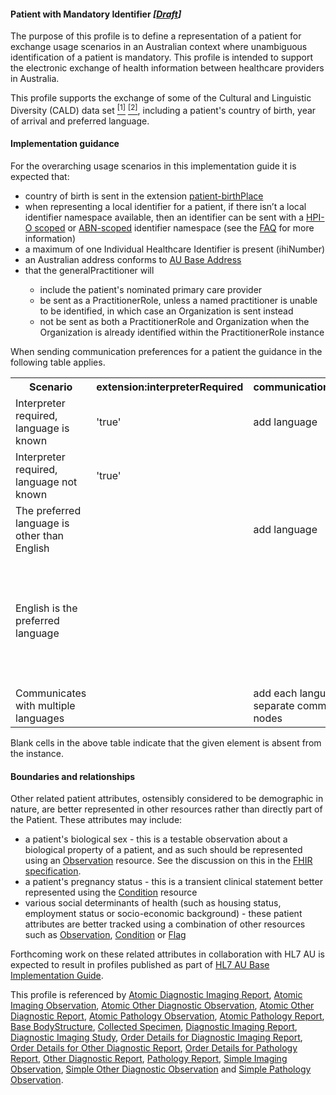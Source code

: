 #### Patient with Mandatory Identifier *[[Draft](http://hl7.org/fhir/r4/valueset-publication-status.html)]*
The purpose of this profile is to define a representation of a patient for exchange usage scenarios in an Australian context where unambiguous identification of a patient is mandatory. This profile is intended to support the electronic exchange of health information between healthcare providers in Australia.

This profile supports the exchange of some of the Cultural and Linguistic Diversity (CALD) data set [<sup>[1]</sup>](https://www.abs.gov.au/AUSSTATS/abs@.nsf/Latestproducts/1289.0Main%20Features11999) [<sup>[2]</sup>](https://meteor.aihw.gov.au/content/index.phtml/itemId/491352), including a patient's country of birth, year of arrival and preferred language.

#### Implementation guidance
For the overarching usage scenarios in this implementation guide it is expected that:
<ul>
  <li>country of birth is sent in the extension <a href="http://hl7.org/fhir/R4/extension-patient-birthplace.html">patient-birthPlace</a></li>
  <li>when representing a local identifier for a patient, if there isn’t a local identifier namespace available, then an identifier can be sent with a <a href="http://ns.electronichealth.net.au/id/hpio-scoped/service-provider-individual/1.0/index.html">HPI-O scoped</a> or <a href="http://ns.electronichealth.net.au/id/abn-scoped/service-provider-individual/1.0/index.html">ABN-scoped</a> identifier namespace (see the <a href="https://github.com/AuDigitalHealth/ci-fhir-r4/wiki/Frequently-Asked-Questions">FAQ</a> for more information)</li>
  <li>a maximum of one Individual Healthcare Identifier is present (ihiNumber)</li>
  <li>an Australian address conforms to <a href="http://build.fhir.org/ig/hl7au/au-fhir-base/StructureDefinition-au-address.html">AU Base Address</a></li>
  <li>that the generalPractitioner will</li>
    <ul>
	  <li>include the patient's nominated primary care provider</li>
      <li>be sent as a PractitionerRole, unless a named practitioner is unable to be identified, in which case an Organization is sent instead</li>
       <li>not be sent as both a PractitionerRole and Organization when the Organization is already identified within the PractitionerRole instance</li>
	</ul>   
</ul>

When sending communication preferences for a patient the guidance in the following table applies.
<table class="list" style="width:100%">
    <colgroup>
       <col span="1" style="width: 20%;">
       <col span="1" style="width: 20%;">
       <col span="1" style="width: 18%;">
       <col span="1" style="width: 18%;">
       <col span="1" style="width: 24%;">
    </colgroup>
	<tbody>
      <tr>
        <th>Scenario</th>
        <th>extension:interpreterRequired</th>
        <th>communication.language</th>
        <th>communication.preferred</th>
		<th>Notes</th>
      </tr>
      <tr>
        <td>Interpreter required, language is known</td>
        <td>'true'</td>
        <td>add language</td>
        <td>'true'</td>
        <td></td>
      </tr>
      <tr>
        <td>Interpreter required, language not known</td>
        <td>'true'</td>
        <td></td>
        <td></td>
        <td></td>
      </tr>
      <tr>
        <td>The preferred language is other than English</td>
        <td></td>
        <td>add language</td>
        <td>'true'</td>
        <td></td>
      </tr>
      <tr>
        <td>English is the preferred language</td>
        <td></td>
        <td></td>
        <td></td>
        <td>The <a href="http://hl7.org/fhir/patient-definitions.html#Patient.communication">specification</a> states "If no language is specified, this implies that the default local language is spoken."</td>
      </tr>
      <tr>
        <td>Communicates with multiple languages</td>
        <td></td>
        <td>add each language into separate communication nodes</td>
        <td></td>
        <td></td>
      </tr>
    </tbody>
</table>
Blank cells in the above table indicate that the given element is absent from the instance.

#### Boundaries and relationships
Other related patient attributes, ostensibly considered to be demographic in nature, are better represented in other resources rather than directly part of the Patient. These attributes may include:
* a patient's biological sex - this is a testable observation about a biological property of a patient, and as such should be represented using an [Observation](http://hl7.org/fhir/observation.html) resource. See the discussion on this in the [FHIR specification](http://hl7.org/fhir/patient.html#gender). 
* a patient's pregnancy status - this is a transient clinical statement better represented using the [Condition](http://hl7.org/fhir/condition.html) resource
* various social determinants of health (such as housing status, employment status or socio-economic background) - these patient attributes are better tracked using a combination of other resources such as [Observation](http://hl7.org/fhir/observation.html), [Condition](http://hl7.org/fhir/condition.html) or [Flag](http://hl7.org/fhir/flag.html)

Forthcoming work on these related attributes in collaboration with HL7 AU is expected to result in profiles published as part of [HL7 AU Base Implementation Guide](http://build.fhir.org/ig/hl7au/au-fhir-base/index.html).

This profile is referenced by
[Atomic Diagnostic Imaging Report](StructureDefinition-diagnosticreport-imag-atomic-1.html),
[Atomic Imaging Observation](StructureDefinition-observation-imag-atomic-1.html),
[Atomic Other Diagnostic Observation](StructureDefinition-observation-otherdiag-atomic-1.html),
[Atomic Other Diagnostic Report](StructureDefinition-diagnosticreport-otherdiag-atomic-1.html),
[Atomic Pathology Observation](StructureDefinition-observation-path-atomic-1.html),
[Atomic Pathology Report](StructureDefinition-diagnosticreport-path-atomic-1.html),
[Base BodyStructure](StructureDefinition-bodystructure-dh-base-1.html),
[Collected Specimen](StructureDefinition-specimen-collect-1.html),
[Diagnostic Imaging Report](StructureDefinition-composition-imagreport-1.html),
[Diagnostic Imaging Study](StructureDefinition-imagingstudy-diag-1.html),
[Order Details for Diagnostic Imaging Report](StructureDefinition-servicerequest-imag-report-1.html),
[Order Details for Other Diagnostic Report](StructureDefinition-servicerequest-otherdiag-report-1.html),
[Order Details for Pathology Report](StructureDefinition-servicerequest-path-report-1.html),
[Other Diagnostic Report](StructureDefinition-composition-otherdiagreport-1.html),
[Pathology Report](StructureDefinition-composition-pathreport-1.html),
[Simple Imaging Observation](StructureDefinition-observation-imag-simple-1.html),
[Simple Other Diagnostic Observation](StructureDefinition-observation-otherdiag-simple-1.html) and
[Simple Pathology Observation](StructureDefinition-observation-path-simple-1.html).
